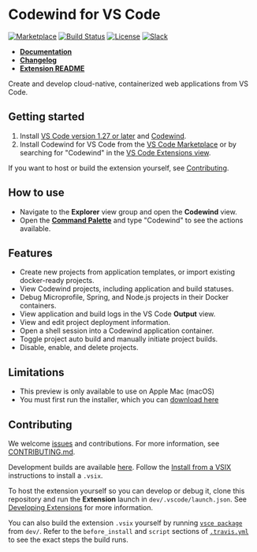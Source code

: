 <!--a href="https://microclimate-dev2ops.github.io/">
    <img src="mc-banner.png" alt="Microclimate Banner" height="75px" />
</a-->

# Codewind for VS Code

[![Marketplace](https://img.shields.io/vscode-marketplace/v/IBM.codewind.svg?label=marketplace&logo=visual-studio-code)](https://marketplace.visualstudio.com/items?itemName=IBM.codewind)
[![Build Status](https://img.shields.io/travis/com/microclimate-dev2ops/codewind-vscode/master.svg?logo=travis&label=build)](https://travis-ci.com/microclimate-dev2ops/codewind-vscode)
[![License](https://img.shields.io/badge/License-EPL%202.0-red.svg?label=license&logo=eclipse)](https://www.eclipse.org/legal/epl-2.0/)
[![Slack](https://img.shields.io/badge/ibm--cloud--tech-blue.svg?logo=slack&label=slack)](https://slack-invite-ibm-cloud-tech.mybluemix.net/)

- **[Documentation](https://microclimate.dev/codewindtechpreview)**
- **[Changelog](https://github.com/microclimate-dev2ops/codewind-vscode/blob/master/CHANGELOG.md)**
- **[Extension README](https://github.com/microclimate-dev2ops/codewind-vscode/blob/master/dev/README.md)**

Create and develop cloud-native, containerized web applications from VS Code.

## Getting started

1. Install [VS Code version 1.27 or later](https://code.visualstudio.com/download) and [Codewind](https://microclimate.dev/codewindtechpreview).
2. Install Codewind for VS Code from the [VS Code Marketplace](https://marketplace.visualstudio.com/items?itemName=IBM.codewind-tools) or by searching for "Codewind" in the [VS Code Extensions view](https://code.visualstudio.com/docs/editor/extension-gallery#_browse-for-extensions).

If you want to host or build the extension yourself, see [Contributing](#contributing).

## How to use
- Navigate to the **Explorer** view group and open the **Codewind** view.
- Open the [**Command Palette**](https://code.visualstudio.com/docs/getstarted/userinterface#_command-palette) and type "Codewind" to see the actions available.

## Features
- Create new projects from application templates, or import existing docker-ready projects.
- View Codewind projects, including application and build statuses.
- Debug Microprofile, Spring, and Node.js projects in their Docker containers.
- View application and build logs in the VS Code **Output** view.
- View and edit project deployment information.
- Open a shell session into a Codewind application container.
- Toggle project auto build and manually initiate project builds.
- Disable, enable, and delete projects.

## Limitations
- This preview is only available to use on Apple Mac (macOS)
- You must first run the installer, which you can [download here](https://microclimate.dev/codewindtechpreview)


## Contributing
We welcome [issues](https://github.com/microclimate-dev2ops/codewind-vscode/issues) and contributions. For more information, see [CONTRIBUTING.md](https://github.com/microclimate-dev2ops/codewind-vscode/tree/master/CONTRIBUTING.md).

Development builds are available [here](https://public.dhe.ibm.com/ibmdl/export/pub/software/microclimate/vscode-tools/nightly/). Follow the [Install from a VSIX](https://code.visualstudio.com/docs/editor/extension-gallery#_install-from-a-vsix) instructions to install a `.vsix`.

To host the extension yourself so you can develop or debug it, clone this repository and run the **Extension** launch in `dev/.vscode/launch.json`. See [Developing Extensions](https://code.visualstudio.com/docs/extensions/developing-extensions) for more information.

You can also build the extension `.vsix` yourself by running [`vsce package`](https://code.visualstudio.com/api/working-with-extensions/publishing-extension#packaging-extensions) from `dev/`. Refer to the `before_install` and `script` sections of [`.travis.yml`](https://github.com/microclimate-dev2ops/codewind-vscode/blob/master/.travis.yml) to see the exact steps the build runs.
